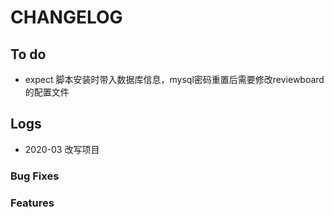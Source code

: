 # CHANGELOG



## To do
* expect 脚本安装时带入数据库信息，mysql密码重置后需要修改reviewboard的配置文件

## Logs
* 2020-03  改写项目

### Bug Fixes


### Features

